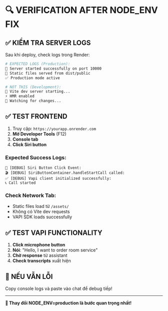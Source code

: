 # 🔍 VERIFICATION AFTER NODE_ENV FIX

## ✅ **KIỂM TRA SERVER LOGS**

Sau khi deploy, check logs trong Render:

```bash
# EXPECTED LOGS (Production):
🚀 Server started successfully on port 10000
📁 Static files served from dist/public
✅ Production mode active

# NOT THIS (Development):
🔧 Vite dev server starting...
⚡ HMR enabled
🔄 Watching for changes...
```

## ✅ **TEST FRONTEND**

1. Truy cập: `https://yourapp.onrender.com`
2. **Mở Developer Tools** (F12)
3. **Console tab**
4. **Click Siri button**

### **Expected Success Logs:**

```
🚀 [DEBUG] Siri Button Click Event:
🎬 [DEBUG] SiriButtonContainer.handleStartCall called:
✅ [DEBUG] Vapi client initialized successfully:
📞 Call started
```

### **Check Network Tab:**

- Static files load từ `/assets/`
- Không có Vite dev requests
- VAPI SDK loads successfully

## ✅ **TEST VAPI FUNCTIONALITY**

1. **Click microphone button**
2. **Nói**: "Hello, I want to order room service"
3. **Chờ response** từ assistant
4. **Check transcripts** xuất hiện

## 🚨 **NẾU VẪN LỖI**

Copy console logs và paste vào chat để debug tiếp!

---

**🎯 Thay đổi NODE_ENV=production là bước quan trọng nhất!**

